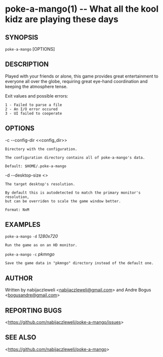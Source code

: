 poke-a-mango(1) -- What all the kool kidz are playing these days
================================================================

## SYNOPSIS

`poke-a-mango` [OPTIONS]

## DESCRIPTION

Played with your friends or alone, this game provides great entertainment to
everyone all over the globe, requiring great eye-hand coordination and keeping
the atmosphere tense.

Exit values and possible errors:

    1 - Failed to parse a file
    2 - An I/O error occured
    3 - UI failed to cooperate

## OPTIONS

  -c --config-dir &lt;<config_dir>&gt;

    Directory with the configuration.

    The configuration directory contains all of poke-a-mango's data.

    Default: $HOME/.poke-a-mango

  -d --desktop-size &lt;<size>&gt;

    The target desktop's resolution.

    By default this is autodetected to match the primary monitor's resolution,
    but can be overriden to scale the game window better.

    Format: NxM

## EXAMPLES

  `poke-a-mango` `-d` *1280x720*

    Run the game as on an HD monitor.

  `poke-a-mango` `-c` *pkmngo*

    Save the game data in "pkmngo" directory instead of the default one.

## AUTHOR

Written by nabijaczleweli &lt;<nabijaczleweli@gmail.com>&gt;
       and Andre Bogus &lt;<bogusandre@gmail.com>&gt;

## REPORTING BUGS

&lt;<https://github.com/nabijaczleweli/poke-a-mango/issues>&gt;

## SEE ALSO

&lt;<https://github.com/nabijaczleweli/poke-a-mango>&gt;
